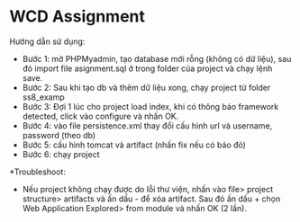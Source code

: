 # WCD Assignment
Hướng dẫn sử dụng:
- Bước 1: mở PHPMyadmin, tạo database mới rỗng (không có dữ liệu), sau đó import file asignment.sql ở trong folder của project và chạy lệnh save.
- Bước 2: Sau khi tạo db và thêm dữ liệu xong, chạy project từ folder ss8_examp
- Bước 3: Đợi 1 lúc cho project load index, khi có thông báo framework detected, click vào configure và nhấn OK.
- Bước 4: vào file persistence.xml thay đổi cấu hình url và username, password (theo db)
- Bước 5: cấu hình tomcat và artifact (nhấn fix nếu có báo đỏ)
 - Bước 6: chạy project

*Troubleshoot: 
- Nếu project không chạy được do lỗi thư viện, nhấn vào file> project structure> artifacts và ấn dấu - để xóa artifact. Sau đó ấn dấu + chọn Web Application Explored> from module và nhấn OK (2 lần).
